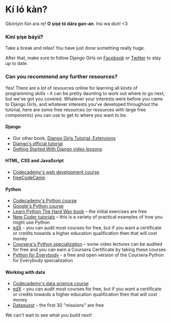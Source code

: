 # Kí ló kàn?

Gbóríyìn fún ara rẹ! **O ṣiṣẹ́ tó dára gan-an**. Inú wa dùn! <3

### Kíni ṣíṣe báyìí?

Take a break and relax! You have just done something really huge.

After that, make sure to follow Django Girls on [Facebook](http://facebook.com/djangogirls) or [Twitter](https://twitter.com/djangogirls) to stay up to date.

### Can you recommend any further resources?

Yes! There are a *lot* of resources online for learning all kinds of programming skills – it can be pretty daunting to work out where to go next, but we've got you covered. Whatever your interests were before you came to Django Girls, and whatever interests you've developed throughout the tutorial, here are some free resources (or resources with large free components) you can use to get to where you want to be.

#### Django

- Our other book, [Django Girls Tutorial: Extensions](https://tutorial-extensions.djangogirls.org/)
- [Django's official tutorial](https://docs.djangoproject.com/en/2.0/intro/tutorial01/)
- [Getting Started With Django video lessons](http://www.gettingstartedwithdjango.com/)

#### HTML, CSS and JavaScript

- [Codecademy's web development course](https://www.codecademy.com/learn/paths/web-development)
- [freeCodeCamp](https://www.freecodecamp.org/)

#### Python

- [Codecademy's Python course](https://www.codecademy.com/learn/learn-python)
- [Google's Python course](https://developers.google.com/edu/python/)
- [Learn Python The Hard Way book](http://learnpythonthehardway.org/book/) – the initial exercises are free
- [New Coder tutorials](http://newcoder.io/tutorials/) – this is a variety of practical examples of how you might use Python
- [edX](https://www.edx.org/course?search_query=python) – you can audit most courses for free, but if you want a certificate or credits towards a higher education qualification then that will cost money
- [Coursera's Python specialization](https://www.coursera.org/specializations/python) – some video lectures can be audited for free and you can earn a Coursera Certificate by taking these courses
- [Python for Everybody](https://www.py4e.com/) - a free and open version of the Coursera Python for Everybody specialization

#### Working with data

- [Codecademy's data science course](https://www.codecademy.com/learn/paths/data-science)
- [edX](https://www.edx.org/course/?search_query=python&subject=Data%20Analysis%20%26%20Statistics) – you can audit most courses for free, but if you want a certificate or credits towards a higher education qualification then that will cost money
- [Dataquest](https://www.dataquest.io/) – the first 30 "missions" are free

We can't wait to see what you build next!